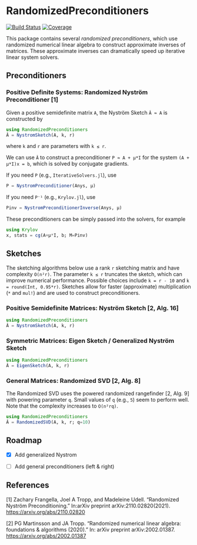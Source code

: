 # RandomizedPreconditioners

[![Build Status](https://github.com/tjdiamandis/RandomizedPreconditioners.jl/actions/workflows/CI.yml/badge.svg?branch=main)](https://github.com/tjdiamandis/RandomizedPreconditioners.jl/actions/workflows/CI.yml?query=branch%3Amain)
[![Coverage](https://codecov.io/gh/tjdiamandis/RandomizedPreconditioners.jl/branch/main/graph/badge.svg)](https://codecov.io/gh/tjdiamandis/RandomizedPreconditioners.jl)

This package contains several _randomized preconditioners_, which use 
randomized numerical linear algebra to construct approximate inverses of matrices.
These approximate inverses can dramatically speed up iterative linear system solvers.

## Preconditioners

### Positive Definite Systems: Randomized Nyström Preconditioner [1]
Given a positive semidefinite matrix `A`, the Nyström Sketch `Â ≈ A` is constructed by
```julia
using RandomizedPreconditioners
Â = NystromSketch(A, k, r)
```
where `k` and `r` are parameters with `k ≤ r`.

We can use `Â` to construct a preconditioner `P ≈ A + μ*I` for the system 
`(A + μ*I)x = b`, which is solved by conjugate gradients.

If you need `P` (e.g., `IterativeSolvers.jl`), use
```julia
P = NystromPreconditioner(Anys, μ)
```

If you need `P⁻¹` (e.g., `Krylov.jl`), use
```julia
Pinv = NystromPreconditionerInverse(Anys, μ)
```

These preconditioners can be simply passed into the solvers, for example
```julia
using Krylov
x, stats = cg(A+μ*I, b; M=Pinv)
```


## Sketches
The sketching algorithms below use a rank `r` sketching matrix and have complexity
`O(n²r)`. The parameter `k ≤ r` truncates the sketch, which can improve numerical
performance. Possible choices include `k = r - 10` and `k = round(Int, 0.95*r)`.
Sketches allow for faster (approximate) multiplication (`*` and `mul!`) and are
used to construct preconditioners.

### Positive Semidefinite Matrices: Nyström Sketch [2, Alg. 16]
```julia
using RandomizedPreconditioners
Â = NystromSketch(A, k, r)
```

### Symmetric Matrices: Eigen Sketch / Generalized Nyström Sketch
```julia
using RandomizedPreconditioners
Â = EigenSketch(A, k, r)
```

### General Matrices: Randomized SVD [2, Alg. 8] 
The Randomized SVD uses the powered randomized rangefinder [2, Alg. 9] with
powering parameter `q`. Small values of `q` (e.g., `5`) seem to perform 
well. Note that the complexity increases to `O(n²rq)`.
```julia
using RandomizedPreconditioners
Â = RandomizedSVD(A, k, r; q=10)
```

## Roadmap
- [X] Add generalized Nystrom
- [ ] Add general preconditioners (left & right)


## References
[1] Zachary Frangella, Joel A Tropp, and Madeleine Udell. “Randomized Nyström Preconditioning.” In:arXiv preprint arXiv:2110.02820(2021). https://arxiv.org/abs/2110.02820

[2] PG Martinsson and JA Tropp. “Randomized numerical linear algebra: foundations & algorithms (2020).” In: arXiv preprint arXiv:2002.01387. https://arxiv.org/abs/2002.01387

